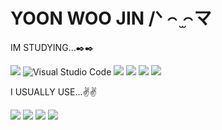 # YOON WOO JIN /ᐠ ꤮ ̫꤮マ

IM STUDYING...✒️✒️

<img src="https://img.shields.io/badge/Python-A8B9CC?style=for-the-badge&logo=Python&logoColor=black"> ![Visual Studio Code](https://img.shields.io/badge/Visual%20Studio%20Code-663399.svg?&style=for-the-badge&logo=Visual%20Studio%20Code&logoColor=white) <img src="https://img.shields.io/badge/git-F05032?style=for-the-badge&logo=git&logoColor=white"> <img src="https://img.shields.io/badge/github-181717?style=for-the-badge&logo=github&logoColor=white"> <img src="https://img.shields.io/badge/java-007396?style=for-the-badge&logo=java&logoColor=white"> <img src="https://img.shields.io/badge/c++-00599C?style=for-the-badge&logo=c%2B%2B&logoColor=white">

I USUALLY USE...✌✌

<img src="https://img.shields.io/badge/applepay-000000?style=for-the-badge&logo=applepay&logoColor=white"> <img src="https://img.shields.io/badge/applemusic-FA243C?style=for-the-badge&logo=apple-music&logoColor=white"> <img src="https://img.shields.io/badge/netflix-E50914?style=for-the-badge&logo=netflix&logoColor=white"> <img src="https://img.shields.io/badge/instagram-FF0069?style=for-the-badge&logo=instagram&logoColor=white">


